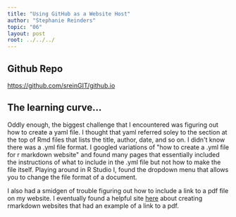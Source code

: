 ```yaml
---
title: "Using GitHub as a Website Host"
author: "Stephanie Reinders"
topic: "06"
layout: post
root: ../../../
---
```


## Github Repo
https://github.com/sreinGIT/github.io


## The learning curve...
Oddly enough, the biggest challenge that I encountered was figuring out how to create a yaml file. I thought that yaml referred soley to the section at the top of Rmd files that lists the title, author, date, and so on. I didn't know there was a .yml file format. I googled variations of "how to create a .yml file for r markdown website" and found many pages that essentially included the instructions of what to include in the .yml file but not how to make the file itself. Playing around in R Studio I, found the dropdown menu that allows you to change the file format of a document.

I also had a smidgen of trouble figuring out how to include a link to a pdf file on my website. I eventually found a helpful site [here](https://www.emilyzabor.com/tutorials/rmarkdown_websites_tutorial.html) about creating rmarkdown websites that had an example of a link to a pdf.



